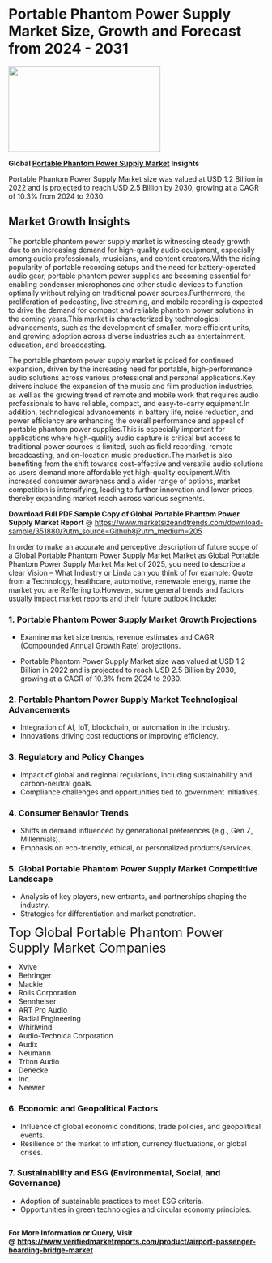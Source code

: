 <H1>Portable Phantom Power Supply Market Size, Growth and Forecast from 2024 - 2031</H1><img class="aligncenter size-medium wp-image-584254" src="https://thirdeyenews.in/wp-content/uploads/2024/09/Global-Market-Research-300x168.jpeg" alt="" width="300" height="168" /><p><strong>Global&nbsp;<a href="https://www.marketsizeandtrends.com/download-sample/351880/?utm_source=Github8j?utm_medium=205">Portable Phantom Power Supply Market</a> Insights</strong></p><p>Portable Phantom Power Supply Market size was valued at USD 1.2 Billion in 2022 and is projected to reach USD 2.5 Billion by 2030, growing at a CAGR of 10.3% from 2024 to 2030.</p><p><h2>Market Growth Insights</h2> <p>The portable phantom power supply market is witnessing steady growth due to an increasing demand for high-quality audio equipment, especially among audio professionals, musicians, and content creators.With the rising popularity of portable recording setups and the need for battery-operated audio gear, portable phantom power supplies are becoming essential for enabling condenser microphones and other studio devices to function optimally without relying on traditional power sources.Furthermore, the proliferation of podcasting, live streaming, and mobile recording is expected to drive the demand for compact and reliable phantom power solutions in the coming years.This market is characterized by technological advancements, such as the development of smaller, more efficient units, and growing adoption across diverse industries such as entertainment, education, and broadcasting.</p> <p>The portable phantom power supply market is poised for continued expansion, driven by the increasing need for portable, high-performance audio solutions across various professional and personal applications.Key drivers include the expansion of the music and film production industries, as well as the growing trend of remote and mobile work that requires audio professionals to have reliable, compact, and easy-to-carry equipment.In addition, technological advancements in battery life, noise reduction, and power efficiency are enhancing the overall performance and appeal of portable phantom power supplies.This is especially important for applications where high-quality audio capture is critical but access to traditional power sources is limited, such as field recording, remote broadcasting, and on-location music production.The market is also benefiting from the shift towards cost-effective and versatile audio solutions as users demand more affordable yet high-quality equipment.With increased consumer awareness and a wider range of options, market competition is intensifying, leading to further innovation and lower prices, thereby expanding market reach across various segments.</p> <p><span class=""><strong>Download Full PDF Sample Copy of Global Portable Phantom Power Supply Market Report</strong> @ <a href="https://www.marketsizeandtrends.com/download-sample/351880/?utm_source=Github8j?utm_medium=205" target="_blank">https://www.marketsizeandtrends.com/download-sample/351880/?utm_source=Github8j?utm_medium=205</a></span></p><p>In order to make an accurate and perceptive description of future scope of a Global&nbsp;Portable Phantom Power Supply Market Market as Global&nbsp;Portable Phantom Power Supply Market Market of 2025, you need to describe a clear Vision &ndash; What Industry or Linda can you think of for example: Quote from a Technology, healthcare, automotive, renewable energy, name the market you are Reffering to.However, some general trends and factors usually impact market reports and their future outlook include:</p><h3>1.&nbsp;<strong>Portable Phantom Power Supply Market Growth Projections</strong></h3><ul><li>Examine market size trends, revenue estimates and CAGR (Compounded Annual Growth Rate) projections.</li><li><p>Portable Phantom Power Supply Market size was valued at USD 1.2 Billion in 2022 and is projected to reach USD 2.5 Billion by 2030, growing at a CAGR of 10.3% from 2024 to 2030.</p></li></ul><h3>2.&nbsp;<strong>Portable Phantom Power Supply Market Technological Advancements</strong></h3><ul><li>Integration of AI, IoT, blockchain, or automation in the industry.</li><li>Innovations driving cost reductions or improving efficiency.</li></ul><h3>3.&nbsp;<strong>Regulatory and Policy Changes</strong></h3><ul><li>Impact of global and regional regulations, including sustainability and carbon-neutral goals.</li><li>Compliance challenges and opportunities tied to government initiatives.</li></ul><h3>4.&nbsp;<strong>Consumer Behavior Trends</strong></h3><ul><li>Shifts in demand influenced by generational preferences (e.g., Gen Z, Millennials).</li><li>Emphasis on eco-friendly, ethical, or personalized products/services.</li></ul><h3>5.&nbsp;<strong>Global Portable Phantom Power Supply Market Competitive Landscape</strong></h3><ul><li>Analysis of key players, new entrants, and partnerships shaping the industry.</li><li>Strategies for differentiation and market penetration.</li></ul><p data-pm-slice="1 1 []"><span style="color: inherit; font-family: inherit; font-size: 25px;">Top Global Portable Phantom Power Supply Market Companies</span></p><div class="" data-test-id=""><p><li>Xvive</li><li> Behringer</li><li> Mackie</li><li> Rolls Corporation</li><li> Sennheiser</li><li> ART Pro Audio</li><li> Radial Engineering</li><li> Whirlwind</li><li> Audio-Technica Corporation</li><li> Audix</li><li> Neumann</li><li> Triton Audio</li><li> Denecke</li><li> Inc.</li><li> Neewer</li></p></div><h3>6.&nbsp;<strong>Economic and Geopolitical Factors</strong></h3><ul><li>Influence of global economic conditions, trade policies, and geopolitical events.</li><li>Resilience of the market to inflation, currency fluctuations, or global crises.</li></ul><h3>7.&nbsp;<strong>Sustainability and ESG (Environmental, Social, and Governance)</strong></h3><ul><li>Adoption of sustainable practices to meet ESG criteria.</li><li>Opportunities in green technologies and circular economy principles.</li></ul><h2><strong style="font-size: 14px;">For More Information or Query, Visit @&nbsp;</strong><a style="background-color: #ffffff; font-size: 14px;" href="https://www.marketsizeandtrends.com/report/portable-phantom-power-supply-market/" target="_blank">https://www.verifiedmarketreports.com/product/airport-passenger-boarding-bridge-market</a></h2>
